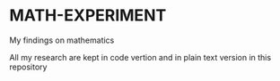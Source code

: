 # MATH-EXPERIMENT
My findings on mathematics

All my research are kept in code vertion and in plain text version in this repository
